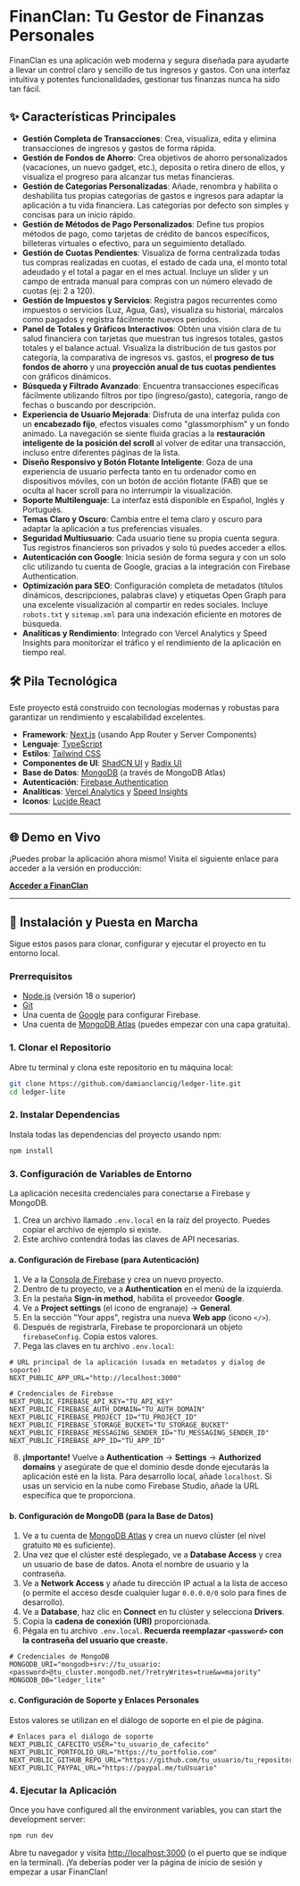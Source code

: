 
# FinanClan: Tu Gestor de Finanzas Personales

FinanClan es una aplicación web moderna y segura diseñada para ayudarte a llevar un control claro y sencillo de tus ingresos y gastos. Con una interfaz intuitiva y potentes funcionalidades, gestionar tus finanzas nunca ha sido tan fácil.

## ✨ Características Principales

- **Gestión Completa de Transacciones**: Crea, visualiza, edita y elimina transacciones de ingresos y gastos de forma rápida.
- **Gestión de Fondos de Ahorro**: Crea objetivos de ahorro personalizados (vacaciones, un nuevo gadget, etc.), deposita o retira dinero de ellos, y visualiza el progreso para alcanzar tus metas financieras.
- **Gestión de Categorías Personalizadas**: Añade, renombra y habilita o deshabilita tus propias categorías de gastos e ingresos para adaptar la aplicación a tu vida financiera. Las categorías por defecto son simples y concisas para un inicio rápido.
- **Gestión de Métodos de Pago Personalizados**: Define tus propios métodos de pago, como tarjetas de crédito de bancos específicos, billeteras virtuales o efectivo, para un seguimiento detallado.
- **Gestión de Cuotas Pendientes**: Visualiza de forma centralizada todas tus compras realizadas en cuotas, el estado de cada una, el monto total adeudado y el total a pagar en el mes actual. Incluye un slider y un campo de entrada manual para compras con un número elevado de cuotas (ej: 2 a 120).
- **Gestión de Impuestos y Servicios**: Registra pagos recurrentes como impuestos o servicios (Luz, Agua, Gas), visualiza su historial, márcalos como pagados y registra fácilmente nuevos períodos.
- **Panel de Totales y Gráficos Interactivos**: Obtén una visión clara de tu salud financiera con tarjetas que muestran tus ingresos totales, gastos totales y el balance actual. Visualiza la distribución de tus gastos por categoría, la comparativa de ingresos vs. gastos, el **progreso de tus fondos de ahorro** y una **proyección anual de tus cuotas pendientes** con gráficos dinámicos.
- **Búsqueda y Filtrado Avanzado**: Encuentra transacciones específicas fácilmente utilizando filtros por tipo (ingreso/gasto), categoría, rango de fechas o buscando por descripción.
- **Experiencia de Usuario Mejorada**: Disfruta de una interfaz pulida con un **encabezado fijo**, efectos visuales como "glassmorphism" y un fondo animado. La navegación se siente fluida gracias a la **restauración inteligente de la posición del scroll** al volver de editar una transacción, incluso entre diferentes páginas de la lista.
- **Diseño Responsivo y Botón Flotante Inteligente**: Goza de una experiencia de usuario perfecta tanto en tu ordenador como en dispositivos móviles, con un botón de acción flotante (FAB) que se oculta al hacer scroll para no interrumpir la visualización.
- **Soporte Multilenguaje**: La interfaz está disponible en Español, Inglés y Portugués.
- **Temas Claro y Oscuro**: Cambia entre el tema claro y oscuro para adaptar la aplicación a tus preferencias visuales.
- **Seguridad Multiusuario**: Cada usuario tiene su propia cuenta segura. Tus registros financieros son privados y solo tú puedes acceder a ellos.
- **Autenticación con Google**: Inicia sesión de forma segura y con un solo clic utilizando tu cuenta de Google, gracias a la integración con Firebase Authentication.
- **Optimización para SEO**: Configuración completa de metadatos (títulos dinámicos, descripciones, palabras clave) y etiquetas Open Graph para una excelente visualización al compartir en redes sociales. Incluye `robots.txt` y `sitemap.xml` para una indexación eficiente en motores de búsqueda.
- **Analíticas y Rendimiento**: Integrado con Vercel Analytics y Speed Insights para monitorizar el tráfico y el rendimiento de la aplicación en tiempo real.

## 🛠️ Pila Tecnológica

Este proyecto está construido con tecnologías modernas y robustas para garantizar un rendimiento y escalabilidad excelentes.

- **Framework**: [Next.js](https://nextjs.org/) (usando App Router y Server Components)
- **Lenguaje**: [TypeScript](https://www.typescriptlang.org/)
- **Estilos**: [Tailwind CSS](https://tailwindcss.com/)
- **Componentes de UI**: [ShadCN UI](https://ui.shadcn.com/) y [Radix UI](https://www.radix-ui.com/)
- **Base de Datos**: [MongoDB](https://www.mongodb.com/) (a través de MongoDB Atlas)
- **Autenticación**: [Firebase Authentication](https://firebase.google.com/docs/auth)
- **Analíticas**: [Vercel Analytics](https://vercel.com/analytics) y [Speed Insights](https://vercel.com/speed-insights)
- **Iconos**: [Lucide React](https://lucide.dev/)

---

## 🌐 Demo en Vivo

¡Puedes probar la aplicación ahora mismo! Visita el siguiente enlace para acceder a la versión en producción:

**[Acceder a FinanClan](https://caja.clancig.com.ar)**

---

## 🚀 Instalación y Puesta en Marcha

Sigue estos pasos para clonar, configurar y ejecutar el proyecto en tu entorno local.

### Prerrequisitos

- [Node.js](https://nodejs.org/en/) (versión 18 o superior)
- [Git](https://git-scm.com/)
- Una cuenta de [Google](https://google.com) para configurar Firebase.
- Una cuenta de [MongoDB Atlas](https://www.mongodb.com/cloud/atlas) (puedes empezar con una capa gratuita).

### 1. Clonar el Repositorio

Abre tu terminal y clona este repositorio en tu máquina local:

```bash
git clone https://github.com/damianclancig/ledger-lite.git
cd ledger-lite
```

### 2. Instalar Dependencias

Instala todas las dependencias del proyecto usando npm:

```bash
npm install
```

### 3. Configuración de Variables de Entorno

La aplicación necesita credenciales para conectarse a Firebase y MongoDB.

1.  Crea un archivo llamado `.env.local` en la raíz del proyecto. Puedes copiar el archivo de ejemplo si existe.
2.  Este archivo contendrá todas las claves de API necesarias.

#### a. Configuración de Firebase (para Autenticación)

1.  Ve a la [Consola de Firebase](https://console.firebase.google.com/) y crea un nuevo proyecto.
2.  Dentro de tu proyecto, ve a **Authentication** en el menú de la izquierda.
3.  En la pestaña **Sign-in method**, habilita el proveedor **Google**.
4.  Ve a **Project settings** (el icono de engranaje) -> **General**.
5.  En la sección "Your apps", registra una nueva **Web app** (icono `</>`).
6.  Después de registrarla, Firebase te proporcionará un objeto `firebaseConfig`. Copia estos valores.
7.  Pega las claves en tu archivo `.env.local`:

```
# URL principal de la aplicación (usada en metadatos y dialog de soporte)
NEXT_PUBLIC_APP_URL="http://localhost:3000"

# Credenciales de Firebase
NEXT_PUBLIC_FIREBASE_API_KEY="TU_API_KEY"
NEXT_PUBLIC_FIREBASE_AUTH_DOMAIN="TU_AUTH_DOMAIN"
NEXT_PUBLIC_FIREBASE_PROJECT_ID="TU_PROJECT_ID"
NEXT_PUBLIC_FIREBASE_STORAGE_BUCKET="TU_STORAGE_BUCKET"
NEXT_PUBLIC_FIREBASE_MESSAGING_SENDER_ID="TU_MESSAGING_SENDER_ID"
NEXT_PUBLIC_FIREBASE_APP_ID="TU_APP_ID"
```

8.  **¡Importante!** Vuelve a **Authentication** -> **Settings** -> **Authorized domains** y asegúrate de que el dominio desde donde ejecutarás la aplicación esté en la lista. Para desarrollo local, añade `localhost`. Si usas un servicio en la nube como Firebase Studio, añade la URL específica que te proporciona.

#### b. Configuración de MongoDB (para la Base de Datos)

1.  Ve a tu cuenta de [MongoDB Atlas](https://www.mongodb.com/cloud/atlas) y crea un nuevo clúster (el nivel gratuito `M0` es suficiente).
2.  Una vez que el clúster esté desplegado, ve a **Database Access** y crea un usuario de base de datos. Anota el nombre de usuario y la contraseña.
3.  Ve a **Network Access** y añade tu dirección IP actual a la lista de acceso (o permite el acceso desde cualquier lugar `0.0.0.0/0` solo para fines de desarrollo).
4.  Ve a **Database**, haz clic en **Connect** en tu clúster y selecciona **Drivers**.
5.  Copia la **cadena de conexión (URI)** proporcionada.
6.  Pégala en tu archivo `.env.local`. **Recuerda reemplazar `<password>` con la contraseña del usuario que creaste.**

```
# Credenciales de MongoDB
MONGODB_URI="mongodb+srv://tu_usuario:<password>@tu_cluster.mongodb.net/?retryWrites=true&w=majority"
MONGODB_DB="ledger_lite"
```

#### c. Configuración de Soporte y Enlaces Personales

Estos valores se utilizan en el diálogo de soporte en el pie de página.

```
# Enlaces para el diálogo de soporte
NEXT_PUBLIC_CAFECITO_USER="tu_usuario_de_cafecito"
NEXT_PUBLIC_PORTFOLIO_URL="https://tu_portfolio.com"
NEXT_PUBLIC_GITHUB_REPO_URL="https://github.com/tu_usuario/tu_repositorio"
NEXT_PUBLIC_PAYPAL_URL="https://paypal.me/tuUsuario"
```

### 4. Ejecutar la Aplicación

Once you have configured all the environment variables, you can start the development server:

```bash
npm run dev
```

Abre tu navegador y visita [http://localhost:3000](http://localhost:3000) (o el puerto que se indique en la terminal). ¡Ya deberías poder ver la página de inicio de sesión y empezar a usar FinanClan!
